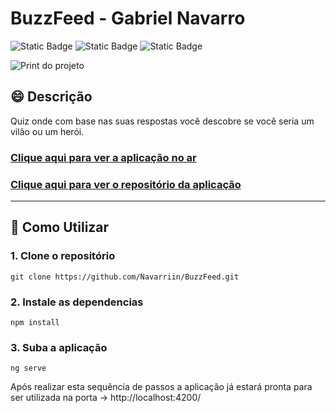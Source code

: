 # BuzzFeed - Gabriel Navarro

![Static Badge](https://img.shields.io/badge/TypeScript-purple)
![Static Badge](https://img.shields.io/badge/Angular-purple)
![Static Badge](https://img.shields.io/badge/SCSS-purple)

![Print do projeto](https://github.com/Navarriin/BuzzFeed/assets/139160874/9682f6c5-9e91-4528-81db-b384d32d135f)


## :smile: Descrição

Quiz onde com base nas suas respostas você descobre se você seria um vilão ou um herói.

### [Clique aqui para ver a aplicação no ar](https://buzz-feed-quizz.netlify.app/)

### [Clique aqui para ver o repositório da aplicação](https://github.com/Navarriin/BuzzFeed.git)

---

## :pushpin: Como Utilizar

### 1. Clone o repositório

```
git clone https://github.com/Navarriin/BuzzFeed.git
```

### 2. Instale as dependencias

```
npm install
```

### 3. Suba a aplicação

```
ng serve
```

Após realizar esta sequência de passos a aplicação já estará pronta para ser utilizada na porta -> http://localhost:4200/
